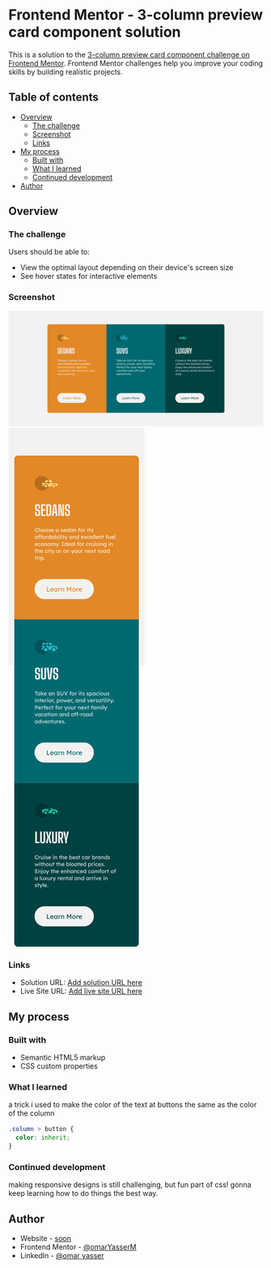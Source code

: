 # Frontend Mentor - 3-column preview card component solution

This is a solution to the [3-column preview card component challenge on Frontend Mentor](https://www.frontendmentor.io/challenges/3column-preview-card-component-pH92eAR2-). Frontend Mentor challenges help you improve your coding skills by building realistic projects.

## Table of contents

- [Overview](#overview)
  - [The challenge](#the-challenge)
  - [Screenshot](#screenshot)
  - [Links](#links)
- [My process](#my-process)
  - [Built with](#built-with)
  - [What I learned](#what-i-learned)
  - [Continued development](#continued-development)
- [Author](#author)

## Overview

### The challenge

Users should be able to:

- View the optimal layout depending on their device's screen size
- See hover states for interactive elements

### Screenshot

![](./full-screen.png)
![](./mobile.png)

### Links

- Solution URL: [Add solution URL here](https://your-solution-url.com)
- Live Site URL: [Add live site URL here](https://your-live-site-url.com)

## My process

### Built with

- Semantic HTML5 markup
- CSS custom properties

### What I learned

a trick i used to make the color of the text at buttons the same as the color of the column

```css
.column > button {
  color: inherit;
}
```

### Continued development

making responsive designs is still challenging, but fun part of css! gonna keep learning how to do things the best way.

## Author

- Website - [soon](soon)
- Frontend Mentor - [@omarYasserM](https://www.frontendmentor.io/profile/omarYasserM)
- LinkedIn - [@omar yasser](https://www.linkedin.com/in/omar-yasser-33525717a/)
